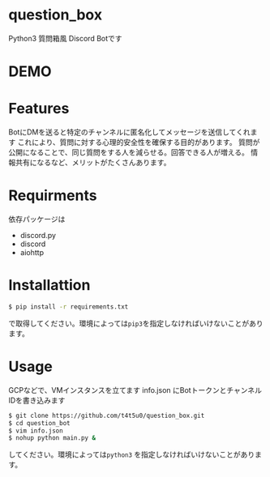 # question_box

Python3 質問箱風 Discord Botです

# DEMO

# Features
BotにDMを送ると特定のチャンネルに匿名化してメッセージを送信してくれます
これにより、質問に対する心理的安全性を確保する目的があります。
質問が公開になることで、同じ質問をする人を減らせる。回答できる人が増える。
情報共有になるなど、メリットがたくさんあります。

# Requirments
依存パッケージは

- discord.py
- discord
- aiohttp

# Installattion
```bash
$ pip install -r requirements.txt
```
で取得してください。環境によっては`pip3`を指定しなければいけないことがあります。

# Usage
GCPなどで、VMインスタンスを立てます
info.json にBotトークンとチャンネルIDを書き込みます

```bash
$ git clone https://github.com/t4t5u0/question_box.git
$ cd question_bot
$ vim info.json
$ nohup python main.py &
```
してください。環境によっては`python3` を指定しなければいけないことがあります。

